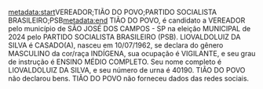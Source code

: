 <metadata:start>VEREADOR;TIÃO DO POVO;PARTIDO SOCIALISTA BRASILEIRO;PSB<metadata:end>
TIÃO DO POVO, é candidato a VEREADOR pelo município de SÃO JOSÉ DOS CAMPOS - SP na eleição MUNICIPAL de 2024 pelo PARTIDO SOCIALISTA BRASILEIRO (PSB). LIOVALDOLUIZ DA SILVA é CASADO(A), nasceu em 10/07/1962, se declara do gênero MASCULINO da cor/raça INDÍGENA, sua ocupação é VIGILANTE, e seu grau de instrução é ENSINO MÉDIO COMPLETO. Seu nome completo é LIOVALDOLUIZ DA SILVA, e seu número de urna é 40190.
TIÃO DO POVO não declarou bens.
TIÃO DO POVO não forneceu dados das redes sociais.